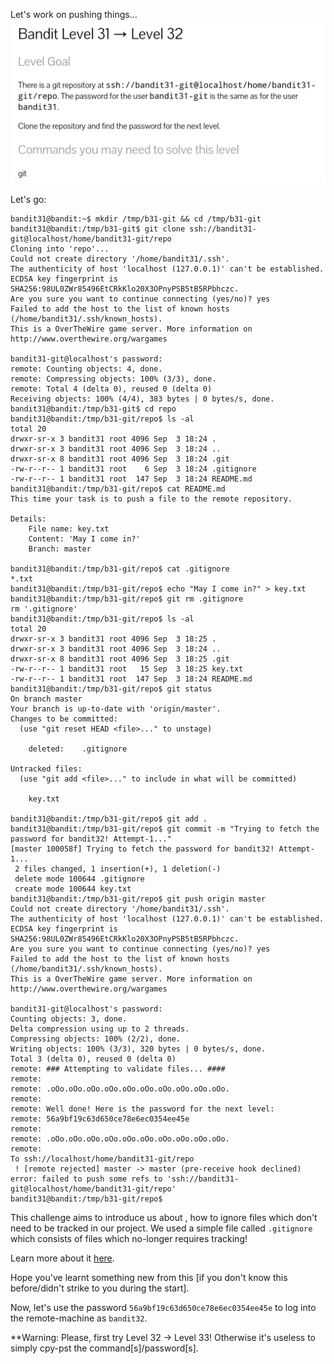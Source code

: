 Let's work on pushing things...
![Bandit31](https://github.com/sreekesari-vangeepuram/overthewire/blob/master/overthewire/bandit/bandit31/level31-%3Elevel32.png)

Let's go:
```
bandit31@bandit:~$ mkdir /tmp/b31-git && cd /tmp/b31-git
bandit31@bandit:/tmp/b31-git$ git clone ssh://bandit31-git@localhost/home/bandit31-git/repo
Cloning into 'repo'...
Could not create directory '/home/bandit31/.ssh'.
The authenticity of host 'localhost (127.0.0.1)' can't be established.
ECDSA key fingerprint is SHA256:98UL0ZWr85496EtCRkKlo20X3OPnyPSB5tB5RPbhczc.
Are you sure you want to continue connecting (yes/no)? yes
Failed to add the host to the list of known hosts (/home/bandit31/.ssh/known_hosts).
This is a OverTheWire game server. More information on http://www.overthewire.org/wargames

bandit31-git@localhost's password: 
remote: Counting objects: 4, done.
remote: Compressing objects: 100% (3/3), done.
remote: Total 4 (delta 0), reused 0 (delta 0)
Receiving objects: 100% (4/4), 383 bytes | 0 bytes/s, done.
bandit31@bandit:/tmp/b31-git$ cd repo
bandit31@bandit:/tmp/b31-git/repo$ ls -al
total 20
drwxr-sr-x 3 bandit31 root 4096 Sep  3 18:24 .
drwxr-sr-x 3 bandit31 root 4096 Sep  3 18:24 ..
drwxr-sr-x 8 bandit31 root 4096 Sep  3 18:24 .git
-rw-r--r-- 1 bandit31 root    6 Sep  3 18:24 .gitignore
-rw-r--r-- 1 bandit31 root  147 Sep  3 18:24 README.md
bandit31@bandit:/tmp/b31-git/repo$ cat README.md 
This time your task is to push a file to the remote repository.

Details:
    File name: key.txt
    Content: 'May I come in?'
    Branch: master

bandit31@bandit:/tmp/b31-git/repo$ cat .gitignore 
*.txt
bandit31@bandit:/tmp/b31-git/repo$ echo "May I come in?" > key.txt
bandit31@bandit:/tmp/b31-git/repo$ git rm .gitignore 
rm '.gitignore'
bandit31@bandit:/tmp/b31-git/repo$ ls -al
total 20
drwxr-sr-x 3 bandit31 root 4096 Sep  3 18:25 .
drwxr-sr-x 3 bandit31 root 4096 Sep  3 18:24 ..
drwxr-sr-x 8 bandit31 root 4096 Sep  3 18:25 .git
-rw-r--r-- 1 bandit31 root   15 Sep  3 18:25 key.txt
-rw-r--r-- 1 bandit31 root  147 Sep  3 18:24 README.md
bandit31@bandit:/tmp/b31-git/repo$ git status
On branch master
Your branch is up-to-date with 'origin/master'.
Changes to be committed:
  (use "git reset HEAD <file>..." to unstage)

	deleted:    .gitignore

Untracked files:
  (use "git add <file>..." to include in what will be committed)

	key.txt

bandit31@bandit:/tmp/b31-git/repo$ git add .
bandit31@bandit:/tmp/b31-git/repo$ git commit -m "Trying to fetch the password for bandit32! Attempt-1..."
[master 100058f] Trying to fetch the password for bandit32! Attempt-1...
 2 files changed, 1 insertion(+), 1 deletion(-)
 delete mode 100644 .gitignore
 create mode 100644 key.txt
bandit31@bandit:/tmp/b31-git/repo$ git push origin master 
Could not create directory '/home/bandit31/.ssh'.
The authenticity of host 'localhost (127.0.0.1)' can't be established.
ECDSA key fingerprint is SHA256:98UL0ZWr85496EtCRkKlo20X3OPnyPSB5tB5RPbhczc.
Are you sure you want to continue connecting (yes/no)? yes
Failed to add the host to the list of known hosts (/home/bandit31/.ssh/known_hosts).
This is a OverTheWire game server. More information on http://www.overthewire.org/wargames

bandit31-git@localhost's password: 
Counting objects: 3, done.
Delta compression using up to 2 threads.
Compressing objects: 100% (2/2), done.
Writing objects: 100% (3/3), 320 bytes | 0 bytes/s, done.
Total 3 (delta 0), reused 0 (delta 0)
remote: ### Attempting to validate files... ####
remote: 
remote: .oOo.oOo.oOo.oOo.oOo.oOo.oOo.oOo.oOo.oOo.
remote: 
remote: Well done! Here is the password for the next level:
remote: 56a9bf19c63d650ce78e6ec0354ee45e
remote: 
remote: .oOo.oOo.oOo.oOo.oOo.oOo.oOo.oOo.oOo.oOo.
remote: 
To ssh://localhost/home/bandit31-git/repo
 ! [remote rejected] master -> master (pre-receive hook declined)
error: failed to push some refs to 'ssh://bandit31-git@localhost/home/bandit31-git/repo'
bandit31@bandit:/tmp/b31-git/repo$
```
This challenge aims to introduce us about , how to ignore files which don't need to be tracked in our project.
We used a simple file called `.gitignore` which consists of files which no-longer requires tracking!

Learn more about it [here](https://git-scm.com/docs/gitignore).

Hope you've learnt something new from this [if you don't know this before/didn't strike to you during the start].

Now, let's use the password `56a9bf19c63d650ce78e6ec0354ee45e` to log into the remote-machine as `bandit32`.

**Warning: Please, first try Level 32 -> Level 33! Otherwise it's useless to simply cpy-pst the command[s]/password[s].

